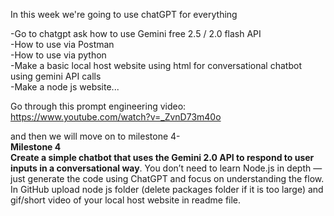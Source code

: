In this week we're going to use chatGPT for everything 

-Go to chatgpt ask how to use Gemini free 2.5 / 2.0 flash API   
-How to use via Postman  
-How to use via python  
-Make a basic local host website using html for conversational chatbot using gemini API calls  
-Make a node js website...  

Go through this prompt engineering video:  
https://www.youtube.com/watch?v=_ZvnD73m40o

and then we will move on to milestone 4-  
**Milestone 4**  
 **Create a simple chatbot that uses the Gemini 2.0 API to respond to user inputs in a conversational way**. You don’t need to learn Node.js in depth — just generate the code using ChatGPT and focus on understanding the flow.
In GitHub upload node js folder (delete packages folder if it is too large) and gif/short video of your local host website in readme file.
